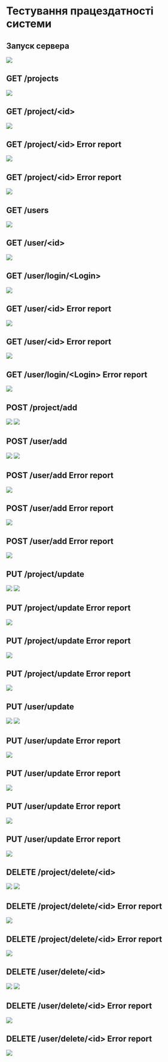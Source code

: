 # Тестування працездатності системи

## Запуск сервера
![](./Images/Run_server.png)

## GET /projects
![](./Images/get_projects.png)

## GET /project/\<id\>
![](./Images/get_project_id.png)

## GET /project/\<id\> Error report
![](./Images/get_project_id_Invalid_project_id.png)

## GET /project/\<id\> Error report
![](./Images/get_project_id_no_project_with_such_id.png)

## GET /users
![](./Images/get_users.png)

## GET /user/\<id\>
![](./Images/get_user_id.png)

## GET /user/login/\<Login\>
![](./Images/get_user_login.png)

## GET /user/\<id\>	  Error report
![](./Images/get_user_id_no_user_with_such_id.png)

## GET /user/\<id\>	  Error report
![](./Images/get_user_id_invalid_user_id.png)

## GET /user/login/\<Login\>	Error report
![](./Images/get_user_login_no_user_with_such_login.png)

## POST /project/add
![](./Images/add_project.png)
![](./Images/project_add_test.png)

## POST /user/add
![](./Images/user_add.png)
![](./Images/user_add_test.png)

## POST /user/add	Error report
![](./Images/user_add_invalid_amount_of_keys.png)

## POST /user/add	Error report
![](./Images/user_add_invalid_role.png)

## POST /user/add	Error report
![](./Images/user_add_conflict.png)

## PUT /project/update
![](./Images/project_update.png)
![](./Images/project_update_test.png)

## PUT /project/update   Error report
![](./Images/project_update_nothing_to_update.png)

## PUT /project/update   Error report
![](./Images/project_update_invalid_amount_of_keys.png)

## PUT /project/update   Error report
![](./Images/project_update_invalid_project_id.png)

## PUT /user/update
![](./Images/user_update.png)
![](./Images/user_update_test.png)

## PUT /user/update   Error report
![](./Images/user_update_invalid_user_id.png)

## PUT /user/update   Error report
![](./Images/user_update_invalid_amount_of_keys.png)

## PUT /user/update   Error report
![](./Images/user_update_nothing_to_update.png)

## PUT /user/update   Error report
![](./Images/user_update_conflict.png)

## DELETE /project/delete/\<id\>
![](./Images/project_delete_id.png)
![](./Images/project_delete_id_test.png)

## DELETE /project/delete/\<id\>   Error report
![](./Images/project_delete_id_nothing_to_delete.png)

## DELETE /project/delete/\<id\>   Error report
![](./Images/project_delete_id_invalid_project_id.png)

## DELETE /user/delete/\<id\>
![](./Images/user_delete_id.png)
![](./Images/user_delete_id_test.png)

## DELETE /user/delete/\<id\>   Error report
![](./Images/user_delete_id_nothing_to_delete.png)

## DELETE /user/delete/\<id\>   Error report
![](./Images/user_delete_id_invalid_user_id.png)